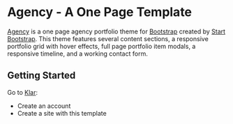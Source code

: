 # Agency - A One Page Template

[Agency](http://startbootstrap.com/template-overviews/agency/) is a one page agency portfolio theme for [Bootstrap](http://getbootstrap.com/) created by [Start Bootstrap](http://startbootstrap.com/). This theme features several content sections, a responsive portfolio grid with hover effects, full page portfolio item modals, a responsive timeline, and a working contact form.

## Getting Started

Go to [Klar](https://klar.website):
* Create an account
* Create a site with this template
